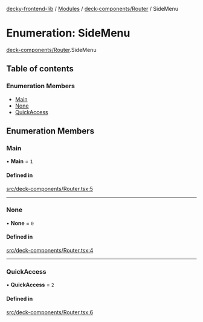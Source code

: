 [decky-frontend-lib](../README.md) / [Modules](../modules.md) / [deck-components/Router](../modules/deck_components_Router.md) / SideMenu

# Enumeration: SideMenu

[deck-components/Router](../modules/deck_components_Router.md).SideMenu

## Table of contents

### Enumeration Members

- [Main](deck_components_Router.SideMenu.md#main)
- [None](deck_components_Router.SideMenu.md#none)
- [QuickAccess](deck_components_Router.SideMenu.md#quickaccess)

## Enumeration Members

### Main

• **Main** = ``1``

#### Defined in

[src/deck-components/Router.tsx:5](https://github.com/SteamDeckHomebrew/decky-frontend-lib/blob/d24136e/src/deck-components/Router.tsx#L5)

___

### None

• **None** = ``0``

#### Defined in

[src/deck-components/Router.tsx:4](https://github.com/SteamDeckHomebrew/decky-frontend-lib/blob/d24136e/src/deck-components/Router.tsx#L4)

___

### QuickAccess

• **QuickAccess** = ``2``

#### Defined in

[src/deck-components/Router.tsx:6](https://github.com/SteamDeckHomebrew/decky-frontend-lib/blob/d24136e/src/deck-components/Router.tsx#L6)

